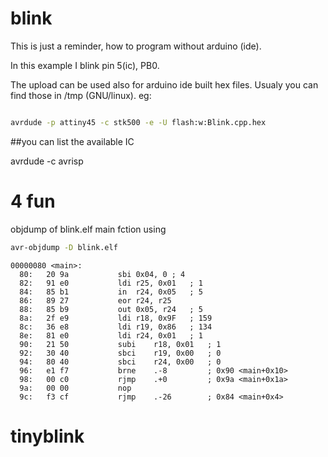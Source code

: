 # blink

This is just a reminder, how to program without arduino (ide).

In this example I blink pin 5(ic), PB0.

The upload can be used also for arduino ide built hex files. Usualy you can find those
in /tmp (GNU/linux). eg:

```bash

avrdude -p attiny45 -c stk500 -e -U flash:w:Blink.cpp.hex

```

##you can list the available IC

avrdude -c avrisp


# 4 fun

objdump of blink.elf main fction using

```bash
avr-objdump -D blink.elf
```

```
00000080 <main>:
  80:	20 9a       	sbi	0x04, 0	; 4
  82:	91 e0       	ldi	r25, 0x01	; 1
  84:	85 b1       	in	r24, 0x05	; 5
  86:	89 27       	eor	r24, r25
  88:	85 b9       	out	0x05, r24	; 5
  8a:	2f e9       	ldi	r18, 0x9F	; 159
  8c:	36 e8       	ldi	r19, 0x86	; 134
  8e:	81 e0       	ldi	r24, 0x01	; 1
  90:	21 50       	subi	r18, 0x01	; 1
  92:	30 40       	sbci	r19, 0x00	; 0
  94:	80 40       	sbci	r24, 0x00	; 0
  96:	e1 f7       	brne	.-8      	; 0x90 <main+0x10>
  98:	00 c0       	rjmp	.+0      	; 0x9a <main+0x1a>
  9a:	00 00       	nop
  9c:	f3 cf       	rjmp	.-26     	; 0x84 <main+0x4>
```
# tinyblink
